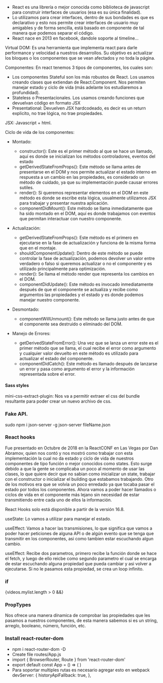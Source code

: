 - React es una librería o mejor conocida como biblioteca de javascript para construir interfaces de usuarios (esa es su única finalidad).
- Lo utilizamos para crear interfaces, dentro de sus bondades es que es declarativo y esto nos permite crear interfaces de usuario muy amigables y de forma sencilla, está basado en componente de tal manera que podemos separar el código.
- React nace en 2013 en facebook, dandole soporte al timeline...

Virtual DOM: Es una herramienta que implementa react para darle performance y velocidad a nuestros desarrollos. Su objetivo es actualizar los bloques o los componentes que se vean afectados y no toda la página.


Componentes: En react tenemos 3 tipos de componentes, los cuales son:
  - Los componentes Stateful son los más robustos de React. Los usamos creando clases que extiendan de React.Component. Nos permiten manejar estado y ciclo de vida (más adelante los estudiaremos a profundidad).
  - Stateless o Presentacionales. Los usamos creando funciones que devuelvan código en formato JSX
  - Presentational: Devuelven JSX hardcodeado, es decir es un return explicito, no trae lógica, no trae propiedades.



JSX: Javascript + html.

Ciclo de vida de los componentes:

  - Montado:
    - constructor(): Este es el primer método al que se hace un llamado, aquí es donde se inicializan los métodos controladores, eventos del estado
    - getDerivedStateFromProps(): Este método se llama antes de presentarse en el DOM y nos permite actualizar el estado interno en respuesta a un cambio en las propiedades, es considerado un método de cuidado, ya que su implementación puede causar errores sutiles.
    - render(): Si queremos representar elementos en el DOM en este método es donde se escribe esta lógica, usualmente utilizamos JSX para trabajar y presentar nuestra aplicación.
    - componentDidMount(): Este método se llama inmediatamente que ha sido montado en el DOM, aquí es donde trabajamos con eventos que permitan interactuar con nuestro componente.


  - Actualización:
    - getDerivedStateFromProps(): Este método es el primero en ejecutarse en la fase de actualización y funciona de la misma forma que en el montaje.
    - shouldComponentUpdate(): Dentro de este método se puede controlar la fase de actualización, podemos devolver un valor entre verdadero o falso si queremos actualizar o no el componente y es utilizado principalmente para optimización.
    - render(): Se llama el método render que representa los cambios en el DOM.
    - componentDidUpdate(): Este método es invocado inmediatamente después de que el componente se actualiza y recibe como argumentos las propiedades y el estado y es donde podemos manejar nuestro componente.


  - Desmontado:
    - componentWillUnmount(): Este método se llama justo antes de que el componente sea destruido o eliminado del DOM.


  - Manejo de Errores:
    - getDerivedStateFromError(): Una vez que se lanza un error este es el primer método que se llama, el cual recibe el error como argumento y cualquier valor devuelto en este método es utilizado para actualizar el estado del componente.
    - componentDidCatch(): Este método es llamado después de lanzarse un error y pasa como argumento el error y la información representada sobre el error.

#### Sass styles
mini-css-extract-plugin: Nos va a permitir extraer el css del bundle resultante para poder crear un nuevo archivo de css.


### Fake API.
sudo npm i json-server -g
 json-server fileName.json

### React hooks
Fue presentado en Octubre de 2018 en la ReactCONF en Las Vegas por Dan Abramov, quien nos contó y nos mostró como trabajar con esta implementación la cual no da estado y ciclo de vida de nuestros componentes de tipo función o mejor conocidos como states.
Esto surge debido a que la gente se complicaba un poco al momento de usar las clases, lo que quiere decir que no sabian como inicializar un state, trabajar con el constructor o inicializar el building que estabamos trabajando.
Otro de los motivos era que se volvia un poco enredado ya que tocaba pasar el estado por todos los componentes. Ahora vamos a poder hacer llamados o ciclos de vida en el componente más lejano sin necesidad de estar transmitiendo entre cada uno de ellos la información.

React Hooks solo está disponible a partir de la versión 16.8.

useState: Lo vamos a utilizar para manejar el estado.

useEffect: Vamos a hacer las transmisiones, lo que significa que vamos a poder hacer peticiones de alguna API o de algún evento que se tenga que transmitir en los componentes, asi como tambien estar escuchando algun cambio.

useEffect: Recibe dos parametros, primero recibe la función donde se hace el fetch, y luego de ello reicbe como segundo parametro el cual se encarga de estar escuchando alguna propiedad que pueda cambiar y asi volver a ejecutarse.
Si no le pasamos esta propiedad, se crea un loop infinito.


### if 
{videos.mylist.length > 0 &&}

### PropTypes
Nos ofrece una manera dínamica de comprobar las propiedades que les pasamos a nuestros componentes, de esta manera sabemos si es un string, arreglo, booleano, número, función, etc.


### Install react-router-dom
- npm i react-router-dom -D
- Create file routes/App.js
- import { BrowserRouter, Route } from 'react-router-dom'
- export default const App = () => (
  <BrowserRouter>
    <Route exact path="/" component={Home}/>
  </BrowserRouter>
)
- Para soportar multiples rutas es necesario agregar esto en webpack
devServer: {
  historyApiFallback: true,
},